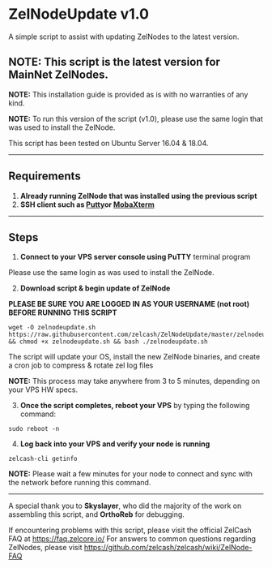 # ZelNodeUpdate v1.0
A simple script to assist with updating ZelNodes to the latest version.

## NOTE: This script is the latest version for MainNet ZelNodes.

**NOTE:** This installation guide is provided as is with no warranties of any kind.

**NOTE:** To run this version of the script (v1.0), please use the same login that was used to install the ZelNode.

This script has been tested on Ubuntu Server 16.04 & 18.04.

***
## Requirements
1) **Already running ZelNode that was installed using the previous script**
2) **SSH client such as [Putty](https://www.putty.org/)or [MobaXterm](https://mobaxterm.mobatek.net/)**

***
## Steps

1) **Connect to your VPS server console using PuTTY** terminal program

Please use the same login as was used to install the ZelNode.

2) **Download script & begin update of ZelNode**

**PLEASE BE SURE YOU ARE LOGGED IN AS YOUR USERNAME (not root) BEFORE RUNNING THIS SCRIPT**

```
wget -O zelnodeupdate.sh https://raw.githubusercontent.com/zelcash/ZelNodeUpdate/master/zelnodeupdate.sh && chmod +x zelnodeupdate.sh && bash ./zelnodeupdate.sh
```

The script will update your OS, install the new ZelNode binaries, and create a cron job to compress & rotate zel log files

__NOTE:__ This process may take anywhere from 3 to 5 minutes, depending on your VPS HW specs.

3) **Once the script completes, reboot your VPS** by typing the following command:

```
sudo reboot -n
```

4) **Log back into your VPS and verify your node is running**

```
zelcash-cli getinfo
```

__NOTE:__ Please wait a few minutes for your node to connect and sync with the network before running this command.

***
A special thank you to **Skyslayer**, who did the majority of the work on assembling this script, and **OrthoReb** for debugging.

If encountering problems with this script, please visit the official ZelCash FAQ at https://faq.zelcore.io/
For answers to common questions regarding ZelNodes, please visit https://github.com/zelcash/zelcash/wiki/ZelNode-FAQ
